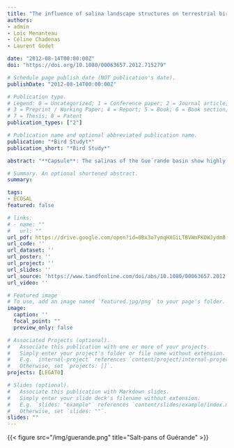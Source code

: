 ```yaml
---
title: "The influence of salina landscape structures on terrestrial bird distribution in the Guérande basin (Northwestern France)"
authors:
- admin
- Loïc Menanteau
- Céline Chadenas
- Laurent Godet

date: "2012-08-14T00:00:00Z"
doi: "https://doi.org/10.1080/00063657.2012.715279"

# Schedule page publish date (NOT publication's date).
publishDate: "2012-08-14T00:00:00Z"

# Publication type.
# Legend: 0 = Uncategorized; 1 = Conference paper; 2 = Journal article;
# 3 = Preprint / Working Paper; 4 = Report; 5 = Book; 6 = Book section;
# 7 = Thesis; 8 = Patent
publication_types: ["2"]

# Publication name and optional abbreviated publication name.
publication: "*Bird Studyt*"
publication_short: "*Bird Study*"

abstract: "**Capsule**: The salinas of the Gue´rande basin show highly fragmented landscapes that significantly structure the distribution of terrestrial birds. **Aim**: To test the potential influence of landscape structures of a fragmented landscape on the distribution of terrestrial birds. **Methods**: The salinas were mapped using a Geographical Information System and landscape metrics were calculated to quantify landscape structures. Birds were surveyed with a point count method. Multivariate analyses and multiple linear regressions were used to test for potential links between landscape metrics and bird distribution. **Results**: The landscape structures of the salinas influenced bird assemblages significantly. The core of the salinas, with more-fragmented and less-diverse landscapes, contained the lowest abundance, richness and diversity of birds, but this assemblage tended to be homogeneous and distinct. Bird abundance, richness and diversity mainly increased with landscape richness and diversity, the terrestrial area available and the proximity to the continental domain. **Conclusion**: This study is the first to demonstrate and quantify the influence of salina landscape structures on terrestrial bird assemblages."

# Summary. An optional shortened abstract.
summary: 

tags:
- ECOSAL
featured: false

# links:
# - name: ""
#   url: ""
url_pdf: https://drive.google.com/open?id=0Bx3o7ymqHXGiLTBVWmFKOWJydm8
url_code: ''
url_dataset: ''
url_poster: ''
url_project: ''
url_slides: ''
url_source: 'https://www.tandfonline.com/doi/abs/10.1080/00063657.2012.715279'
url_video: ''

# Featured image
# To use, add an image named `featured.jpg/png` to your page's folder. 
image:
  caption: ''
  focal_point: ""
  preview_only: false

# Associated Projects (optional).
#   Associate this publication with one or more of your projects.
#   Simply enter your project's folder or file name without extension.
#   E.g. `internal-project` references `content/project/internal-project/index.md`.
#   Otherwise, set `projects: []`.
projects: [LEGATO]

# Slides (optional).
#   Associate this publication with Markdown slides.
#   Simply enter your slide deck's filename without extension.
#   E.g. `slides: "example"` references `content/slides/example/index.md`.
#   Otherwise, set `slides: ""`.
slides: ""
---
```


{{< figure src="/img/guerande.png" title="Salt-pans of Guérande" >}}
